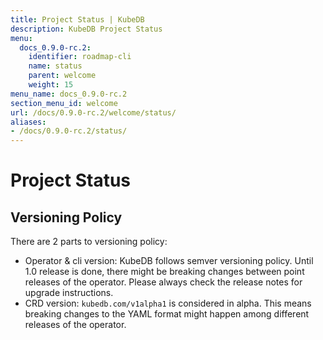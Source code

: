 ```yaml
---
title: Project Status | KubeDB
description: KubeDB Project Status
menu:
  docs_0.9.0-rc.2:
    identifier: roadmap-cli
    name: status
    parent: welcome
    weight: 15
menu_name: docs_0.9.0-rc.2
section_menu_id: welcome
url: /docs/0.9.0-rc.2/welcome/status/
aliases:
- /docs/0.9.0-rc.2/status/
---
```


# Project Status

## Versioning Policy

There are 2 parts to versioning policy:

 - Operator & cli version: KubeDB follows semver versioning policy. Until 1.0 release is done, there might be breaking changes between point releases of the operator. Please always check the release notes for upgrade instructions.
 - CRD version: `kubedb.com/v1alpha1` is considered in alpha. This means breaking changes to the YAML format might happen among different releases of the operator.
